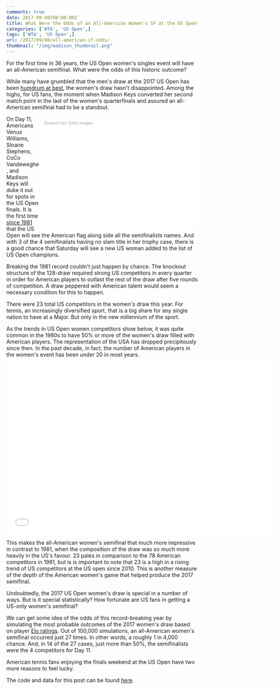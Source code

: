 ```yaml
---
comments: true
date: 2017-09-08T00:00:00Z
title: What Were the Odds of an All-American Women's SF at the US Open? 
categories: ['WTA', 'US Open',]
tags: ['WTA', 'US Open',]
url: /2017/09/08/all-american-sf-odds/
thumbnail: "/img/madison_thumbnail.png"
---
```



For the first time in 36 years, the US Open women's singles event will have an all-American semifinal. What were the odds of this historic outcome?

<!--more-->

While many have grumbled that the men's draw at the 2017 US Open has been [humdrum at best](http://www.tennis.com/pro-game/2017/09/who-might-charge-through-decimated-bottom-half-mens-draw/69001/), the women's draw hasn't disappointed. Among the highs, for US fans, the moment when Madison Keys converted her second match point in the last of the women's quarterfinals and assured an all-American semifinal had to be a standout.


<div class="getty embed image" style="background-color:#fff;display:inline-block;font-family:'Helvetica Neue',Helvetica,Arial,sans-serif;color:#a7a7a7;font-size:11px;width:100%;max-width:394px;float:right;padding:2%;"><div style="padding:0;margin:0;text-align:left;"><a href="http://www.gettyimages.com/detail/842695876" target="_blank" style="color:#a7a7a7;text-decoration:none;font-weight:normal !important;border:none;display:inline-block;">Embed from Getty Images</a></div><div style="overflow:hidden;position:relative;height:0;padding:66.66667% 0 0 0;width:100%;"><iframe src="//embed.gettyimages.com/embed/842695876?et=K0ki7BeiS3dER65OfhVY7w&tld=com&sig=PkUYKH4v3A1caFxS18ibUJG6Q0MxGj4c4KWvE4Q4kr0=&caption=true&ver=1" scrolling="no" frameborder="0" width="594" height="396" style="display:inline-block;position:absolute;top:0;left:0;width:100%;height:100%;margin:0;"></iframe></div></div>

On Day 11, Americans Venus Williams, Sloane Stephens, CoCo Vandeweghe, and Madison Keys will duke it out for spots in the US Open finals. It is the first time [since 1981](http://www.teamusa.org/News/2017/September/06/The-Final-Four-Its-An-All-American-US-Open-Womens-Semifinals-For-First-Time-In-36-Years) that the US Open will see the American flag along side all the semifinalists names. And with 3 of the 4 semifinalists having no slam title in her trophy case, there is a good chance that Saturday will see a new US woman added to the list of US Open champions. 


Breaking the 1981 record couldn't just happen by chance. The knockout structure of the 128-draw required strong US competitors in every quarter in order for American players to outlast the rest of the draw after five rounds of competition. A draw peppered with American talent would seem a necessary condition for this to happen.

There were 23 total US competitors in the women's draw this year. For tennis, an increasingly diversified sport, that is a big share for any single nation to have at a Major. But only in the new millennium of the sport. 

As the trends in US Open women competitors show below, it was quite common in the 1980s to have 50% or more of the women's draw filled with American players. The representation of the USA has dropped precipitously since then. In the past decade, in fact, the number of American players in the women's event has been under 20 in most years.

<iframe width="700" height="450" frameborder="0" scrolling="no" src="//plot.ly/~on-the-t/1464.embed"></iframe>

This makes the all-American women's semifinal that much more impressive in contrast to 1981, when the composition of the draw was so much more heavily in the US's favour. 23 pales in comparison to the 78 American competitors in 1981, but is is important to note that 23 is a high in a rising trend of US competitors at the US open since 2010. This is another measure of the depth of the American women's game that helped produce the 2017 semifinal. 

Undoubtedly, the 2017 US Open women's draw is special in a number of ways. But is it special statistically? How fortunate are US fans in getting a US-only women's semifinal?

We can get some idea of the odds of this record-breaking year by simulating the most probable outcomes of the 2017 women's draw based on player [Elo ratings](http://on-the-t.com/2017/09/02/weak-us-open/). Out of 100,000 simulations, an all-American women's semifinal occurred just 27 times. In other words, a roughly 1 in 4,000 chance. And, in 14 of the 27 cases, just more than 50%, the semifinalists were the 4 competitors for Day 11. 

American tennis fans enjoying the finals weekend at the US Open have two more reasons to feel lucky. 


The code and data for this post can be found [here](https://github.com/skoval/sports-blog/tree/master/R).

